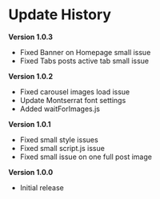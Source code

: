 # Update History

**Version 1.0.3**
 - Fixed Banner on Homepage small issue
 - Fixed Tabs posts active tab small issue

**Version 1.0.2**
 - Fixed carousel images load issue
 - Update Montserrat font settings
 - Added waitForImages.js

**Version 1.0.1**
 - Fixed small style issues
 - Fixed small script.js issue
 - Fixed small issue on one full post image
 
**Version 1.0.0**

- Initial release  
